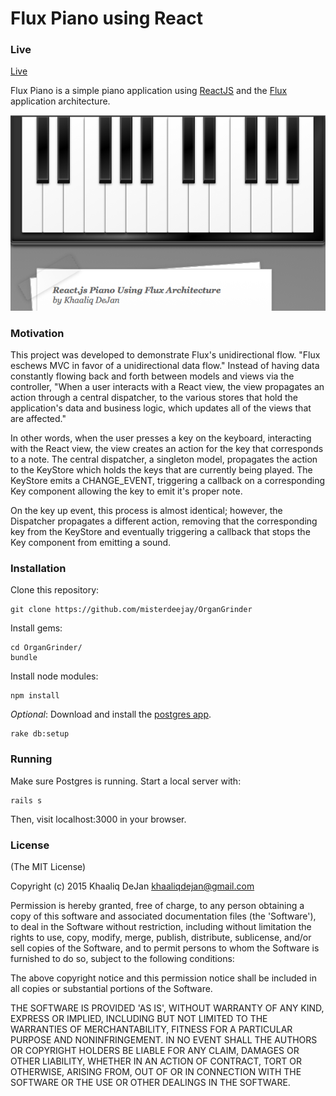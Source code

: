 Flux Piano using React
======================

### Live

[Live](https://piano-app.herokuapp.com)

Flux Piano is a simple piano application using [ReactJS](https://facebook.github.io/react/)
and the [Flux](https://facebook.github.io/flux/) application architecture.

![screenshot](/screenshot.png)

### Motivation

This project was developed to demonstrate Flux's unidirectional flow. "Flux eschews MVC in favor of a unidirectional data flow." Instead of having data constantly flowing back and forth between models and views via the controller, "When a user interacts with a React view, the view propagates an action through a central dispatcher, to the various stores that hold the application's data and business logic, which updates all of the views that are affected."

In other words, when the user presses a key on the keyboard, interacting
 with the React view, the view creates an action for the key that corresponds to
 a note. The central dispatcher, a singleton model, propagates the action to the
 KeyStore which holds the keys that are currently being played. The KeyStore emits a CHANGE_EVENT, triggering a callback on a corresponding Key component allowing the
 key to emit it's proper note.

On the key up event, this process is almost identical;
 however, the Dispatcher propagates a different action, removing that the corresponding
 key from the KeyStore and eventually triggering a callback that stops the Key
 component from emitting a sound.

### Installation

Clone this repository:

    git clone https://github.com/misterdeejay/OrganGrinder

Install gems:

    cd OrganGrinder/
    bundle

Install node modules:

    npm install

_Optional_: Download and install the [postgres app](http://postgresapp.com/).

    rake db:setup

### Running

Make sure Postgres is running. Start a local server with:

    rails s

Then, visit localhost:3000 in your browser.

### License

(The MIT License)

Copyright (c) 2015 Khaaliq DeJan <khaaliqdejan@gmail.com>

Permission is hereby granted, free of charge, to any person obtaining a copy of this software and associated documentation files (the 'Software'), to deal in the Software without restriction, including without limitation the rights to use, copy, modify, merge, publish, distribute, sublicense, and/or sell copies of the Software, and to permit persons to whom the Software is furnished to do so, subject to the following conditions:

The above copyright notice and this permission notice shall be included in all copies or substantial portions of the Software.

THE SOFTWARE IS PROVIDED 'AS IS', WITHOUT WARRANTY OF ANY KIND, EXPRESS OR IMPLIED, INCLUDING BUT NOT LIMITED TO THE WARRANTIES OF MERCHANTABILITY, FITNESS FOR A PARTICULAR PURPOSE AND NONINFRINGEMENT. IN NO EVENT SHALL THE AUTHORS OR COPYRIGHT HOLDERS BE LIABLE FOR ANY CLAIM, DAMAGES OR OTHER LIABILITY, WHETHER IN AN ACTION OF CONTRACT, TORT OR OTHERWISE, ARISING FROM, OUT OF OR IN CONNECTION WITH THE SOFTWARE OR THE USE OR OTHER DEALINGS IN THE SOFTWARE.
